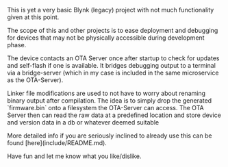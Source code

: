 <p>This is yet a very basic Blynk (legacy) project with not much functionality given at this point.</p>

<p>The scope of this and other projects is to ease deployment and debugging for devices that may not be physically accessible during development phase.</p>

<p>The device contacts an OTA Server once after startup to check for updates and self-flash if one is available.
It bridges debugging output to a terminal via a bridge-server (which in my case is included in the same microservice as the OTA-Server).</p>

<p>Linker file modifications are used to not have to worry about renaming binary output after compilation.
The idea is to simply drop the generated `firmware.bin` onto a filesystem the OTA-Server can access.
The OTA Server then can read the raw data at a predefined location and store device and version data in a db or whatever deemed suitable</p>

<p>More detailed info if you are seriously inclined to already use this can be found [here](include/README.md).</p>

<p>Have fun and let me know what you like/dislike.</p>